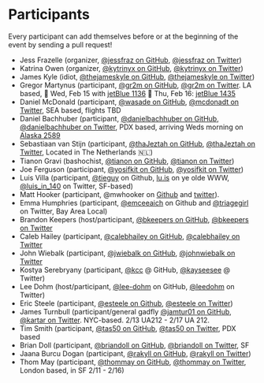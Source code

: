 # Participants

Every participant can add themselves before or at the beginning of the event by
sending a pull request!

- Jess Frazelle (organizer, [@jessfraz on GitHub](https://github.com/jessfraz), [@jessfraz on Twitter](https://twitter.com/jessfraz))
- Katrina Owen (organizer, [@kytrinyx on GitHub](https://github.com/kytrinyx),
  [@kytrinyx on Twitter](https://twitter.com/kytrinyx))
- James Kyle (idiot, [@thejameskyle on GitHub](https://github.com/thejameskyle), [@thejameskyle on Twitter](https://twitter.com/thejameskyle))
- Gregor Martynus (participant, [@gr2m on GitHub](https://github.com/gr2m/), [@gr2m on Twitter](https://twitter.com/gr2m/). LA based, 
🛫 Wed, Feb 15 with [jetBlue 1136](https://www.google.com/search?q=jetBlue+1136) 🛬 Thu, Feb 16: [jetBlue 1435](https://www.google.com/search?q=jetBlue+1435)
- Daniel McDonald (participant, [@wasade on GitHub](https://github.com/wasade), [@mcdonadt on Twitter](https://twitter.com/mcdonadt), SEA based, flights TBD
- Daniel Bachhuber (participant, [@danielbachhuber on GitHub](https://github.com/danielbachhuber), [@danielbachhuber on Twitter](https://twitter.com/danielbachhuber), PDX based, arriving Weds morning on [Alaska 2589](https://www.google.com/search?q=Alaska+2589)
- Sebastiaan van Stijn (participant, [@thaJeztah on GitHub](https://github.com/thaJeztah), [@thaJeztah on Twitter](https://twitter.com/thaJeztah), Located in The Netherlands 🇳🇱)
- Tianon Gravi (bashochist, [@tianon on GitHub](https://github.com/tianon), [@tianon on Twitter](https://twitter.com/tianon))
- Joe Ferguson (participant, [@yosifkit on GitHub](https://github.com/yosifkit), [@yosifkit on Twitter](https://twitter.com/yosifkit))
- Luis Villa (participant, [@tieguy](https://github.com/tieguy) on Github, [lu.is](http://lu.is) on ye olde WWW, [@luis_in_140](http://twitter.com/luis_in_140) on Twitter, SF-based)
- Matt Hooker (participant, @mwhooker on [Github](https://github.com/mwhooker) and [twitter](https://twitter.com/mwhooker)).
- Emma Humphries (participant, [@emceeaich](https://github.com/emceeaich) on Github and [@triagegirl](https://twitter.com/triagegirl) on Twitter, Bay Area Local)
- Brandon Keepers (host/participant, [@bkeepers on GitHub](https://github.com/bkeepers), [@bkeepers on Twitter](https://twitter.com/bkeepers)
- Caleb Hailey (participant, [@calebhailey on GitHub](https://github.com/calebhailey), [@calebhailey on Twitter](https://twitter.com/calebhailey)
- John Wiebalk (participant, [@jwiebalk on GitHub](https://github.com/jwiebalk), [@johnwiebalk on Twitter](https://twitter.com/johnwiebalk)
- Kostya Serebryany (participant, [@kcc](https://github.com/kcc) @ GitHub, [@kayseesee](https://twitter.com/kayseesee) @ Twitter)
- Lee Dohm (host/participant, [@lee-dohm](https://github.com/lee-dohm) on GitHub, [@leedohm](https://twitter.com/leedohm) on Twitter)
- Eric Steele (participant, [@esteele on Github](https://github.com/esteele), [@esteele on Twitter](https://twitter.com/esteele))
- James Turnbull (participant/general gadfly [@jamtur01 on GitHub](https://github.com/jamtur01), [@kartar on Twitter](https://twitter.com/kartar). NYC-based. 2/13 UA212 - 2/17 UA 212.
- Tim Smith (participant, [@tas50 on GitHub](https://github.com/tas50), [@tas50 on Twitter](https://twitter.com/tas50), PDX based
- Brian Doll (participant, [@briandoll on GitHub](https://github.com/briandoll), [@briandoll on Twitter](https://twitter.com/briandoll), SF
- Jaana Burcu Dogan (participant, [@rakyll on GitHub](https://github.com/rakyll), [@rakyll on Twitter](https://twitter.com/rakyll))
- Thom May (participant, [@thommay on GitHub](https://github.com/thommay), [@thommay on Twitter](https://twitter.com/thommay), London based, in SF 2/11 - 2/16)
